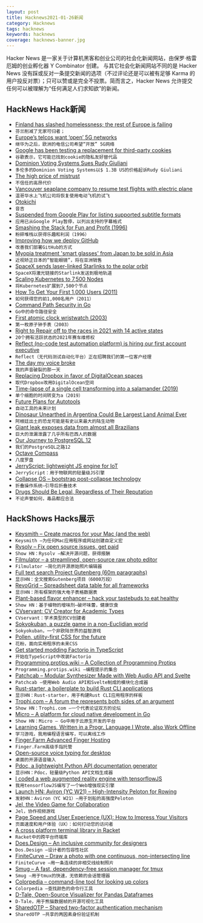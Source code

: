```yaml
---
layout: post
title: Hacknews2021-01-26新闻
category: Hacknews
tags: hacknews
keywords: hacknews
coverage: hacknews-banner.jpg
---
```


Hacker News 是一家关于计算机黑客和创业公司的社会化新闻网站，由保罗·格雷厄姆的创业孵化器 Y Combinator 创建。
与其它社会化新闻网站不同的是 Hacker News 没有踩或反对一条提交新闻的选项（不过评论还是可以被有足够 Karma 的用户投反对票）；只可以赞或是完全不投票。简而言之，Hacker News 允许提交任何可以被理解为“任何满足人们求知欲”的新闻。

## HackNews Hack新闻


- [Finland has slashed homelessness; the rest of Europe is failing](https://www.economist.com/europe/2019/12/18/finland-has-slashed-homelessness-the-rest-of-europe-is-failing)
- `芬兰削减了无家可归者；`
- [Europe’s telcos want ‘open’ 5G networks](https://www.politico.eu/article/oran-reflow-huawei-europe-telecoms-5g/)
- `继华为之后，欧洲的电信公司希望“开放” 5G网络`
- [Google has been testing a replacement for third-party cookies](https://www.axios.com/google-privacy-friendly-substitute-cookies-test-05c2c28e-77f1-4921-9a99-1ef0c009b064.html)
- `谷歌表示，它可能已找到cookie的隐私友好替代品`
- [Dominion Voting Systems Sues Rudy Giuliani](https://www.cbc.ca/news/world/dominion-voting-giuliani-trump-1.5886273)
- `多伦多的Dominion Voting Systems以$ 1.3B US的价格起诉Rudy Giuliani`
- [The high price of mistrust](https://fs.blog/2021/01/mistrust/)
- `不信任的高昂代价`
- [Vancouver seaplane company to resume test flights with electric plane](https://www.cbc.ca/news/canada/british-columbia/vancouver-electric-seaplane-test-flights-1.5884479)
- `温哥华水上飞机公司将恢复使用电动飞机的试飞`
- [Otokichi](https://en.wikipedia.org/wiki/Otokichi)
- `音吉`
- [Suspended from Google Play for listing supported subtitle formats](https://github.com/moneytoo/Player/issues/37)
- `应用已从Google Play暂停，以列出支持的字幕格式`
- [Smashing the Stack for Fun and Profit (1996)](http://phrack.org/archives/issues/49/14.txt)
- `粉碎堆栈以获得乐趣和利润（1996）`
- [Improving how we deploy GitHub](https://github.blog/2021-01-25-improving-how-we-deploy-github/)
- `改善我们部署GitHub的方式`
- [Myopia treatment 'smart glasses' from Japan to be sold in Asia](https://asia.nikkei.com/Business/Health-Care/Myopia-correcting-smart-glasses-from-Japan-to-be-sold-in-Asia)
- `近视矫正日本的“智能眼镜”，将在亚洲销售`
- [SpaceX sends laser-linked Starlinks to the polar orbit](https://www.teslaoracle.com/2021/01/25/spacx-record-143-satellites-laser-starlinks/)
- `SpaceX将激光链接的Starlink发送到极地轨道`
- [Scaling Kubernetes to 7,500 Nodes](https://openai.com/blog/scaling-kubernetes-to-7500-nodes/)
- `将Kubernetes扩展到7,500个节点`
- [How To Get Your First 1,000 Users (2011)](http://viniciusvacanti.com/2011/02/08/how-to-get-your-first-1000-users/)
- `如何获得您的前1,000名用户（2011）`
- [Command Path Security in Go](https://blog.golang.org/path-security)
- `Go中的命令路径安全`
- [First atomic clock wristwatch (2003)](http://leapsecond.com/pages/atomic-bill/)
- `第一枚原子钟手表（2003）`
- [Right to Repair off to the races in 2021 with 14 active states](https://uspirg.org/blogs/blog/usp/right-repair-races-2021-14-active-states)
- `20个拥有活跃状态的2021年赛车维修权`
- [Reflect (no-code test automation platform) is hiring our first account executive](https://www.workatastartup.com/jobs/41675)
- `Reflect（无代码测试自动化平台）正在招聘我们的第一位客户经理`
- [The day my voice broke](https://www.theguardian.com/music/2021/jan/19/vocal-polyps-injury-singing-john-colapinto-steven-zeitels?src=longreads)
- `我的声音破裂的那一天`
- [Replacing Dropbox in favor of DigitalOcean spaces](https://mitjafelicijan.com/replacing-dropbox-in-favor-of-digitalocean-spaces.html)
- `取代Dropbox改用DigitalOcean空间`
- [Time-lapse of a single cell transforming into a salamander (2019)](https://www.nationalgeographic.com/animals/2019/02/time-lapse-film-shows-salamander-development/)
- `单个细胞的时间转变为a（2019）`
- [Future Plans for Autotools](https://lists.gnu.org/archive/html/autoconf/2021-01/msg00049.html)
- `自动工具的未来计划`
- [Dinosaur Unearthed in Argentina Could Be Largest Land Animal Ever](https://www.smithsonianmag.com/smart-news/dinosaur-unearthed-argentina-could-be-largest-land-animal-ever-180976813/)
- `阿根廷出土的恐龙可能是有史以来最大的陆生动物`
- [Giant leak exposes data from almost all Brazilians](https://www.somagnews.com/giant-leak-exposes-data-from-almost-all-brazilians/)
- `巨大的泄漏泄露了几乎所有巴西人的数据`
- [Our Journey to PostgreSQL 12](https://tech.coffeemeetsbagel.com/our-journey-to-postgresql-12-3d6ee15d305a)
- `我们的PostgreSQL之路12`
- [Octave Compass](https://octavecompass.com/1453)
- `八度罗盘`
- [JerryScript: lightweight JS engine for IoT](https://github.com/jerryscript-project/jerryscript)
- `JerryScript：用于物联网的轻量级JS引擎`
- [Collapse OS – bootstrap post-collapse technology](https://collapseos.org/)
- `折叠操作系统–引导后折叠技术`
- [Drugs Should Be Legal, Regardless of Their Reputation](https://doubleblindmag.com/why-all-drugs-should-be-legal/)
- `不论声誉如何，毒品都应合法`


## HackShows Hacks展示

- [ Keysmith – Create macros for your Mac (and the web)](https://www.keysmith.app/)
- `Keysmith –为任何Mac应用程序或网站创建自定义宏`
- [ Rysolv – Fix open source issues, get paid](https://rysolv.com/issues)
- `Show HN：Rysolv –解决开源问题，获得报酬`
- [ Filmulator – a streamlined, open-source raw photo editor](https://filmulator.org/v0-11-0/)
- `Filmulator –简化的开源原始照片编辑器`
- [ Full text search Project Gutenberg (60m paragraphs)](https://gutensearch.com/)
- `显示HN：全文搜索Gutenberg项目（6000万段）`
- [ RevoGrid – Spreadsheet data table for all frameworks](https://github.com/revolist/revogrid)
- `显示HN：所有框架的强大电子表格数据表`
- [ Plant-based flavor enhancer – hack your tastebuds to eat healthy](https://mywozi.com/)
- `Show HN：基于植物的增味剂–破坏味蕾，健康饮食`
- [ CVservant: CV Creator for Academic Types](https://CVservant.com/)
- `CVservant：学术类型的CV创建者`
- [ Sokyokuban, a puzzle game in a non-Euclidian world](https://sokyokuban.com/)
- `Sokyokuban，一个非欧陆世界的益智游戏`
- [ Pollen, utility-first CSS for the future](https://www.pollen.style)
- `花粉，面向实用程序的未来CSS`
- [ Get started modding Factorio in TypeScript](https://cdaringe.github.io/factorio-type-kit/posts/get-started)
- `开始在TypeScript中改装Factorio`
- [ Programming.protips.wiki – A Collection of Programming Protips](https://programming.protips.wiki/)
- `Programming.protips.wiki –编程提示的集合`
- [ Patchcab – Modular Synthesizer Made with Web Audio API and Svelte](https://github.com/spectrome/patchcab)
- `Patchcab –使用Web Audio API和Svelte制成的模块化合成器`
- [ Rust-starter, a boilerplate to build Rust CLI applications](https://github.com/rust-starter/rust-starter)
- `显示HN：Rust-starter，用于构建Rust CLI应用程序的样板`
- [ Trophi.com – A forum the represents both sides of an argument](https://www.trophi.com/)
- `Show HN：Trophi.com –一个代表论证双方的论坛`
- [ Micro – A platform for cloud native development in Go](https://github.com/micro/micro)
- `Show HN：Micro – Go中用于云原生开发的平台`
- [ Learning Games, Written in a Progr. Language I Wrote, also Work Offline](https://easylang.online/games/)
- `学习游戏，我用编程语言编写，可以离线工作`
- [ Finger.Farm Advanced Finger Hosting](https://finger.farm)
- `Finger.Farm高级手指托管`
- [ Open-source voice typing for desktop](https://github.com/fxnoob/voice-typing-for-desktop)
- `桌面的开源语音输入`
- [ Pdoc, a lightweight Python API documentation generator](https://pdoc.dev/)
- `显示HN：Pdoc，轻量级Python API文档生成器`
- [ I coded a web augmented reality engine with tensorflowJS](https://github.com/hiukim/mind-ar-js)
- `我用tensorflowJS编写了一个Web增强现实引擎`
- [Launch HN: Aviron (YC W21) – High-Intensity Peloton for Rowing](item?id=25905467)
- `发射HN：Aviron（YC W21）–用于划船的高强度Peloton`
- [ Jel, the Video Game for Collaboration](https://jel.app)
- `Jel，协作视频游戏`
- [ Page Speed and User Experience (UX): How to Impress Your Visitors](https://screpy.com/page-speed-and-user-experience-ux-how-to-impress-your-visitors/)
- `页面速度和用户体验（UX）：如何打动您的访问者`
- [ A cross platform terminal library in Racket](https://github.com/dodgez/termconfig/)
- `Racket中的跨平台终端库`
- [ Does.Design – An inclusive community for designers](https://does.design)
- `Dos.Design –设计者的包容性社区`
- [ FiniteCurve – Draw a photo with one continuous, non-intersecting line](https://www.finitecurve.com)
- `FiniteCurve –用一条连续的非相交线绘制照片`
- [ Smug – A fast, dependency-free session manager for tmux](https://github.com/ivaaaan/smug)
- `Smug –用于tmux的快速，无依赖的会话管理器`
- [ Colorpedia – command-line tool for looking up colors](https://github.com/joowani/colorpedia)
- `Colorpedia –查找颜色的命令行工具`
- [ D-Tale, Open-Source Visualizer for Pandas Dataframes](https://github.com/man-group/dtale)
- `D-Tale，用于熊猫数据帧的开源可视化工具`
- [ SharedOTP – Shared two-factor authentication mechanism](https://sharedotp.com/)
- `SharedOTP –共享的两因素身份验证机制`

